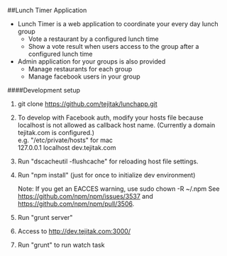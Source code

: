 ##Lunch Timer Application
 * Lunch Timer is a web application to coordinate your every day lunch group
   * Vote a restaurant by a configured lunch time
   * Show a vote result when users access to the group after a configured lunch time
 * Admin application for your groups is also provided
   * Manage restaurants for each group
   * Manage facebook users in your group


####Development setup

1. git clone https://github.com/tejitak/lunchapp.git

2. To develop with Facebook auth, modify your hosts file because localhost is not allowed as callback host name. (Currently a domain tejitak.com is configured.)  
e.g. "/etc/private/hosts" for mac  
127.0.0.1       localhost dev.tejitak.com

3. Run "dscacheutil -flushcache" for reloading host file settings.

4. Run "npm install" (just for once to initialize dev environment)
  
    Note: If you get an EACCES warning, use sudo chown -R <username> ~/.npm
    See https://github.com/npm/npm/issues/3537 and https://github.com/npm/npm/pull/3506.

5. Run "grunt server"

6. Access to http://dev.tejitak.com:3000/

7. Run "grunt" to run watch task
